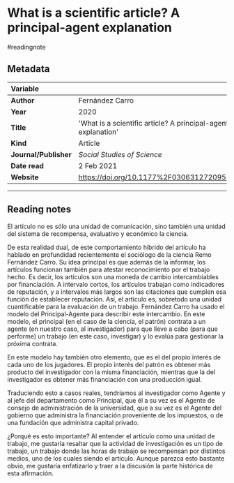 # What is a scientific article? A principal-agent explanation
#readingnote 


## Metadata

|   Variable     |  |
|:--------------|:-----------|
| **Author**			| Fernández Carro     | 
| **Year**				| 		2020	 | 
| **Title**				| 	'What is a scientific article? A principal-agent explanation'		 | 
| **Kind**				| Article| 
| **Journal/Publisher**				| 	*Social Studies of Science*		 | 
| **Date read**				| 	2 Feb 2021	 | 
| **Website**				| 	https://doi.org/10.1177%2F0306312720951860	 | 

---

## Reading notes
El artículo no es sólo una unidad de comunicación, sino también una unidad del sistema de recompensa, evaluativo y económico la ciencia. 

De esta realidad dual, de este comportamiento hibrido del artículo ha hablado en profundidad recientemente el sociólogo de la ciencia Remo Fernández Carro. Su idea principal es que además de la informar, los artículos funcionan también para atestar reconocimiento por el trabajo hecho. Es decir, los artículos son una moneda de cambio intercambiables por financiación. A intervalo cortos, los artículos trabajan como indicadores de reputación, y a intervalos más largos son las citaciones que cumplen esa función de establecer reputación. Así, el artículo es, sobretodo una unidad cuantificable para la evaluación de un trabajo. Fernández Carro ha usado el modelo del Principal-Agente para describir este intercambio. En este modelo, el principal (en el caso de la ciencia, el patrón) contrata a un agente (en nuestro caso, al investigador) para que lleve a cabo (para que performe) un trabajo (en este caso, investigar) y lo evalúa para gestionar la próxima contrata. 

En este modelo hay también otro elemento, que es el del propio interés de cada uno de los jugadores. El propio interés del patrón es obtener más producto del investigador con la misma financiación, mientras que la del investigador es obtener más financiación con una producción igual.

Traduciendo esto a casos reales, tendríamos al investigador como Agente y al jefe del departamento como Principal, que él a su vez es el Agente de consejo de administración de la universidad, que a su vez es el Agente del gobierno que administra la financiación proveniente de los impuestos, o de una fundación que administra capital privado.

¿Porqué es esto importante?  Al entender el artículo como una unidad de trabajo, me gustaría resaltar que la actividad de investigación es un tipo de trabajo, un trabajo donde las horas de trabajo se recompensan por distintos medios, uno de los cuales siendo el artículo. Aunque parezca esto bastante obvio, me gustaría enfatizarlo y traer a la discusión la parte histórica de esta afirmación. 